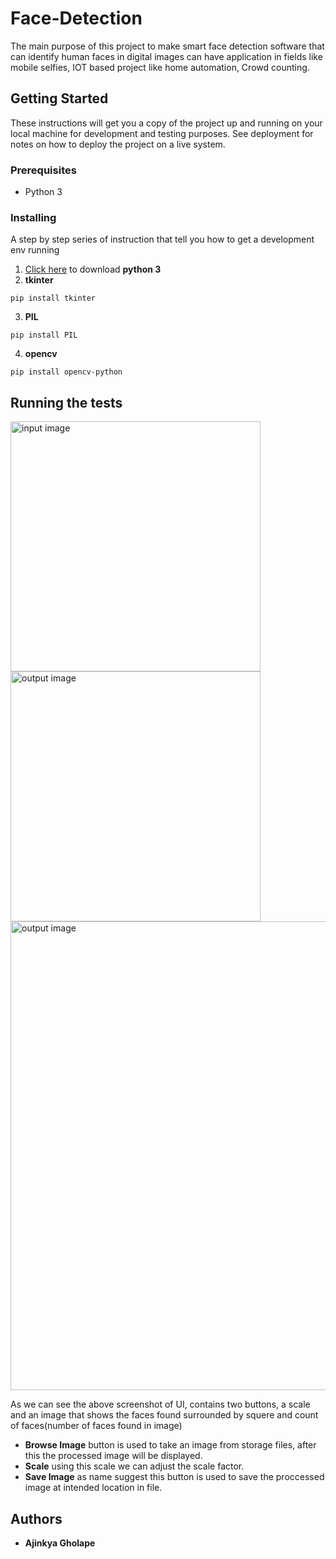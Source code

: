 # Face-Detection
The main purpose of this project to make smart face detection software that can identify human faces in digital images can have application in fields like mobile selfies, IOT based project like home automation, Crowd counting.
## Getting Started
These instructions will get you a copy of the project up and running on your local machine for development and testing purposes. See deployment for notes on how to deploy the project on a live system.
### Prerequisites
* Python 3
### Installing
A step by step series of instruction that tell you how to get a development env running
1. [Click here](https://www.python.org/downloads/) to download **python 3**
2. **tkinter**
```
pip install tkinter
```
3. **PIL**
```
pip install PIL
```
4. **opencv**
```
pip install opencv-python
```
## Running the tests
<img align="left" title="input image" width="400" height="400" src="https://github.com/ajinkyagholape1998/Face_Detection/blob/master/Face%20Detection%20Gui/lena.png">
<img width="400" title="output image" height="400" src="https://github.com/ajinkyagholape1998/Face_Detection/blob/master/Face%20Detection%20Gui/lena_face.jpg">

<img width="820" title="output image" height="750" src="https://github.com/ajinkyagholape1998/Face_Detection/blob/master/Face%20Detection%20Gui/sample_gui.png">

As we can see the above screenshot of UI, contains two buttons, a scale and an image that shows the faces found surrounded by squere and count of faces(number of faces found in image) 

- **Browse Image** button is used to take an image from storage files, after this the processed image will be displayed.
- **Scale** using this scale we can adjust the scale factor.
- **Save Image** as name suggest this button is used to save the proccessed image at intended location in file.

## Authors
* **Ajinkya Gholape** 

